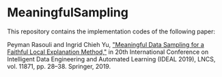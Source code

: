 # MeaningfulSampling

This repository contains the implementation codes of the following paper:

Peyman Rasouli and Ingrid Chieh Yu, ["Meaningful Data Sampling for a Faithful Local Explanation Method,"](https://link.springer.com/chapter/10.1007/978-3-030-33607-3_4) in 20th International Conference on Intelligent Data Engineering and Automated Learning (IDEAL 2019), LNCS, vol. 11871, pp. 28–38. Springer, 2019.

